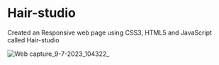 # Hair-studio
Created an Responsive web page using CSS3, HTML5 and JavaScript called Hair-studio

![Web capture_9-7-2023_104322_](https://github.com/Nakhilpemma/Hair-studio/assets/137686959/c5f8f128-68c3-486f-837b-b6743a03ddf0)
